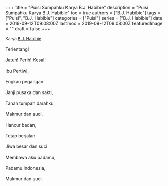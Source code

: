 +++
title = "Puisi Sumpahku Karya B.J. Habibie"
description = "Puisi Sumpahku Karya B.J. Habibie"
toc = true
authors = ["B.J. Habibie"]
tags = ["Puisi", "B.J. Habibie"]
categories = ["Puisi"]
series = ["B.J. Habibie"]
date = 2019-09-12T09:08:00Z
lastmod = 2019-09-12T09:08:00Z
featuredImage = ""
draft = false
+++

<div style="text-align: justify;">
<div style="font-size: small;">Karya <a href="/authors/b.j.-habibie/" target="_blank">B.J. Habibie</a></div><br />
Terlentang!<br /><br />Jatuh! Perih! Kesal!<br /><br />Ibu Pertiwi,<br /><br />Engkau pegangan.<br /><br />Janji pusaka dan sakti,<br /><br />Tanah tumpah darahku,<br /><br />Makmur dan suci.<br /><br />Hancur badan,<br /><br />Tetap berjalan<br /><br />Jiwa besar dan suci<br /><br />Membawa aku padamu,<br /><br />Padamu Indonesia,<br /><br />Makmur dan suci.</div>
